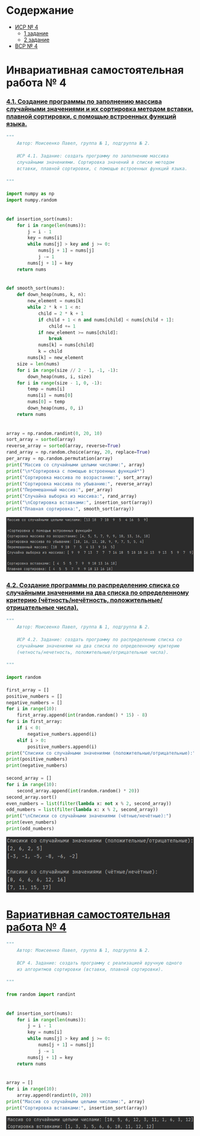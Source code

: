 # Содержание
- [ИСР № 4](#инвариативная-самостоятельная-работа--4)
    - [1 задание](#41-создание-программы-по-заполнению-массива-случайными-значениями-и-их-сортировка-методом-вставки-плавной-сортировки-с-помощью-встроенных-функций-языка)
    - [2 задание](#42-создание-программы-по-распределению-списка-со-случайными-значениями-на-два-списка-по-определенному-критерию-чётностьнечётность-положительныеотрицательные-числа)
- [ВСР № 4](#вариативная-самостоятельная-работа--4)

# Инвариативная самостоятельная работа № 4
### [4.1. Создание программы по заполнению массива случайными значениями и их сортировка методом вставки, плавной сортировки, с помощью встроенных функций языка.](https://repl.it/@Rakleed/programming4-indepworkinvar4-1)
```python
"""
    Автор: Моисеенко Павел, группа № 1, подгруппа № 2.

    ИСР 4.1. Задание: создать программу по заполнению массива
    случайными значениями. Сортировка значений в списке методом
    вставки, плавной сортировки, с помощью встроенных функций языка.

"""

import numpy as np
import numpy.random


def insertion_sort(nums):
    for i in range(len(nums)):
        j = i - 1
        key = nums[i]
        while nums[j] > key and j >= 0:
            nums[j + 1] = nums[j]
            j -= 1
        nums[j + 1] = key
    return nums


def smooth_sort(nums):
    def down_heap(nums, k, n):
        new_element = nums[k]
        while 2 * k + 1 < n:
            child = 2 * k + 1
            if child + 1 < n and nums[child] < nums[child + 1]:
                child += 1
            if new_element >= nums[child]:
                break
            nums[k] = nums[child]
            k = child
        nums[k] = new_element
    size = len(nums)
    for i in range(size // 2 - 1, -1, -1):
        down_heap(nums, i, size)
    for i in range(size - 1, 0, -1):
        temp = nums[i]
        nums[i] = nums[0]
        nums[0] = temp
        down_heap(nums, 0, i)
    return nums


array = np.random.randint(0, 20, 10)
sort_array = sorted(array)
reverse_array = sorted(array, reverse=True)
rand_array = np.random.choice(array, 20, replace=True)
per_array = np.random.permutation(array)
print("Массив со случайными целыми числами:", array)
print("\n*Сортировка с помощью встроенных функций*")
print("Сортировка массива по возрастанию:", sort_array)
print("Сортировка массива по убыванию:", reverse_array)
print("Перемешанный массив:", per_array)
print("Случайна выборка из массива:", rand_array)
print("\nСортировка вставками:", insertion_sort(array))
print("Плавная сортировка:", smooth_sort(array))
```
![Result of indepworkinvar4-1](src/programming4-indepworkinvar4-1-result.png)

### [4.2. Создание программы по распределению списка со случайными значениями на два списка по определенному критерию (чётность/нечётность, положительные/отрицательные числа).](https://repl.it/@Rakleed/programming4-indepworkinvar4-2)
```python
"""
    Автор: Моисеенко Павел, группа № 1, подгруппа № 2.

    ИСР 4.2. Задание: создать программу по распределению списка со
    случайными значениями на два списка по определенному критерию
    (четность/нечетность, положительные/отрицательные числа).

"""

import random

first_array = []
positive_numbers = []
negative_numbers = []
for i in range(10):
    first_array.append(int(random.random() * 15) - 8)
for i in first_array:
    if i < 0:
        negative_numbers.append(i)
    elif i > 0:
        positive_numbers.append(i)
print("Списики со случайными значениями (положительные/отрицательные):")
print(positive_numbers)
print(negative_numbers)

second_array = []
for i in range(10):
    second_array.append(int(random.random() * 20))
second_array.sort()
even_numbers = list(filter(lambda x: not x % 2, second_array))
odd_numbers = list(filter(lambda x: x % 2, second_array))
print("\nСписики со случайными значениями (чётные/нечётные):")
print(even_numbers)
print(odd_numbers)
```
![Result of indepworkinvar4-2](src/programming4-indepworkinvar4-2-result.png)

# [Вариативная самостоятельная работа № 4](https://repl.it/@Rakleed/programming4-indepworkvar4)
```python
"""
    Автор: Моисеенко Павел, группа № 1, подгруппа № 2.

    ВСР 4. Задание: создать программу с реализацией вручную одного
    из алгоритмов сортировки (вставки, плавной сортировки).

"""

from random import randint


def insertion_sort(nums):
    for i in range(len(nums)):
        j = i - 1
        key = nums[i]
        while nums[j] > key and j >= 0:
            nums[j + 1] = nums[j]
            j -= 1
        nums[j + 1] = key
    return nums


array = []
for i in range(10):
    array.append(randint(0, 20))
print("Массив со случайными целыми числами:", array)
print("Сортировка вставками:", insertion_sort(array))
```
![Result of indepworkvar4](src/programming4-indepworkvar4-result.png)
